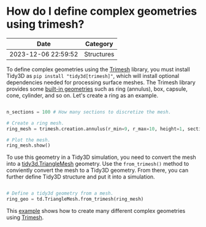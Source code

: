 # How do I define complex geometries using trimesh?

| Date       | Category    |
|------------|-------------|
| 2023-12-06 22:59:52 | Structures |


To define complex geometries using the [Trimesh](https://trimsh.org/index.html) library, you must install Tidy3D as `pip install "tidy3d[trimesh]"`, which will install optional dependencies needed for processing surface meshes. The Trimesh library provides some [built-in geometries](https://trimsh.org/trimesh.creation.html#) such as ring (annulus), box, capsule, cone, cylinder, and so on. Let's create a ring as an example.



```python

n_sections = 100 # How many sections to discretize the mesh.

# Create a ring mesh.
ring_mesh = trimesh.creation.annulus(r_min=9, r_max=10, height=1, sections=n_sections)

# Plot the mesh.
ring_mesh.show()

```



To use this geometry in a Tidy3D simulation, you need to convert the mesh into a [tidy3d.TriangleMesh](https://docs.flexcompute.com/projects/tidy3d/en/latest/api/_autosummary/tidy3d.TriangleMesh.html) geometry. Use the `from_trimesh()` method to conviently convert the mesh to a Tidy3D geometry. From there, you can further define Tidy3D structure and put it into a simulation.



```python

# Define a tidy3d geometry from a mesh.
ring_geo = td.TriangleMesh.from_trimesh(ring_mesh)

```



This [example](https://www.flexcompute.com/tidy3d/examples/notebooks/CreatingGeometryUsingTrimesh/) shows how to create many different complex geometries using [Trimesh](https://trimsh.org/index.html). 
